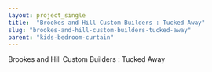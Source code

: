 ```yaml
---
layout: project_single
title:  "Brookes and Hill Custom Builders : Tucked Away"
slug: "brookes-and-hill-custom-builders-tucked-away"
parent: "kids-bedroom-curtain"
---
```

Brookes and Hill Custom Builders : Tucked Away